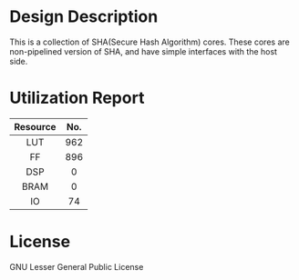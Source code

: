 # Design Description

This is a collection of SHA(Secure Hash Algorithm) cores. These cores are non-pipelined version of SHA, and have simple interfaces with the host side. 

# Utilization Report

|Resource| No.|
|:---:|:---:|
|LUT|962|
|FF|896|
|DSP|0|
|BRAM|0|
|IO|74|

# License
GNU Lesser General Public License